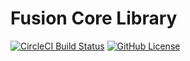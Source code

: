 # Fusion Core Library

[![CircleCI Build Status](https://circleci.com/gh/scoperetail-io/marvel-orb.svg?style=shield "CircleCI Build Status")](https://circleci.com/gh/scoperetail-io/fusion-core)
[![GitHub License](https://img.shields.io/badge/license-MIT-lightgrey.svg)](https://raw.githubusercontent.com/scoperetail-io/fusion-core/master/LICENSE)

